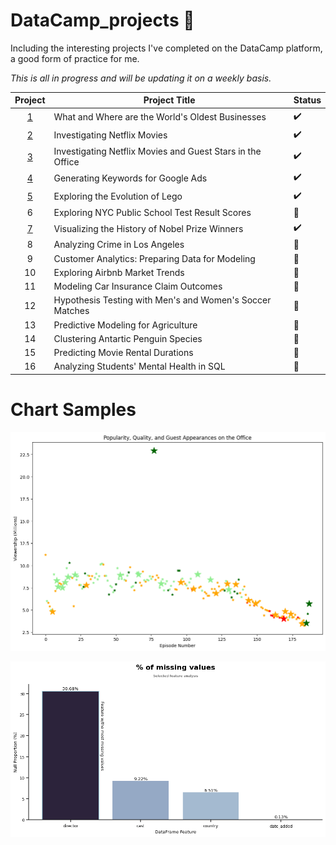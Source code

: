 # DataCamp_projects 🚧
Including the interesting projects I've completed on the DataCamp platform, a good form of practice for me. 

*This is all in progress and will be updating it on a weekly basis.*

| Project | Project Title | Status
| :---------------: | --------------- |---------------
| [1](<What and Where are the World's Oldest Businesses/notebook.ipynb>) | What and Where are the World's Oldest Businesses | ✔️
| [2](<Investigating Netflix Movies/notebook.ipynb>) | Investigating Netflix Movies | ✔️
| [3](<Investigating Netflix Movies and Guest Stars in The Office/notebook.ipynb>) | Investigating Netflix Movies and Guest Stars in the Office | ✔️
| [4](<Generating Keywords for Google Ads/notebook.ipynb>) | Generating Keywords for Google Ads | ✔️
| [5](<Exploring the Evolution of Lego/notebook.ipynb>) | Exploring the Evolution of Lego | ✔️
| 6 | Exploring NYC Public School Test Result Scores | 🚧
| [7](<Visualizing the History of Nobel Prize Winners/notebook.ipynb>) | Visualizing the History of Nobel Prize Winners | ✔️
| 8 | Analyzing Crime in Los Angeles | 🚧
| 9 | Customer Analytics: Preparing Data for Modeling | 🚧
| 10 | Exploring Airbnb Market Trends | 🚧
| 11 | Modeling Car Insurance Claim Outcomes | 🚧
| 12 | Hypothesis Testing with Men's and Women's Soccer Matches | 🚧
| 13 | Predictive Modeling for Agriculture | 🚧
| 14 | Clustering Antartic Penguin Species | 🚧
| 15 | Predicting Movie Rental Durations | 🚧
| 16 | Analyzing Students' Mental Health in SQL | 🚧

# Chart Samples

![Alt text](<Investigating Netflix Movies and Guest Stars in The Office/images/output.png>)

![Alt text](<Investigating Netflix Movies/images/output.png>)